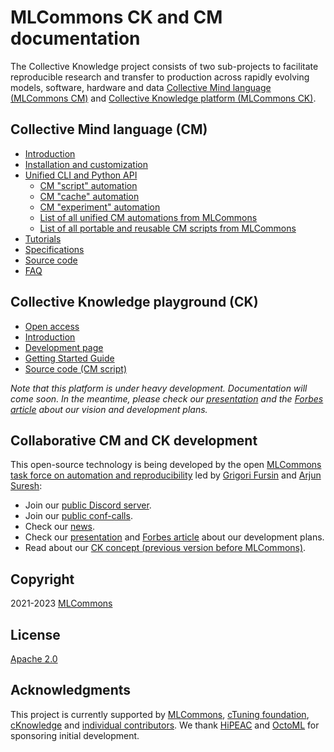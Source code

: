 # MLCommons CK and CM documentation

The Collective Knowledge project consists of two sub-projects 
to facilitate reproducible research and transfer to production 
across rapidly evolving models, software, hardware and data
[Collective Mind language (MLCommons CM)](#collective-mind-language-cm) 
and
[Collective Knowledge platform (MLCommons CK)](#collective-knowledge-playground-ck).


## Collective Mind language (CM)

* [Introduction](introduction-cm.md)
* [Installation and customization](installation.md)
* [Unified CLI and Python API](interface.md)
  * [CM "script" automation](https://github.com/mlcommons/ck/blob/master/cm-mlops/automation/script/README-extra.md)
  * [CM "cache" automation](https://github.com/mlcommons/ck/blob/master/cm-mlops/automation/cache/README-extra.md)
  * [CM "experiment" automation](https://github.com/mlcommons/ck/blob/master/cm-mlops/automation/experiment/README-extra.md)
  * [List of all unified CM automations from MLCommons](list_of_automations.md)
  * [List of all portable and reusable CM scripts from MLCommons](list_of_scripts.md)
* [Tutorials](tutorials/README.md)
* [Specifications](specs/README.md)
* [Source code](https://github.com/mlcommons/ck/tree/master/cm/cmind)
* [FAQ](faq.md)

## Collective Knowledge playground (CK)

* [Open access](https://x.cKnowledge.org)
* [Introduction](introduction-ck.md)
* [Development page](https://github.com/mlcommons/ck/tree/master/platform)
* [Getting Started Guide](../get-started.md)
* [Source code (CM script)](https://github.com/mlcommons/ck/blob/master/cm-mlops/script/gui)

*Note that this platform is under heavy development. Documentation will come soon. 
 In the meantime, please check our [presentation](https://doi.org/10.5281/zenodo.7871070) 
 and the [Forbes article](https://www.forbes.com/sites/karlfreund/2023/04/05/nvidia-performance-trounces-all-competitors-who-have-the-guts-to-submit-to-mlperf-inference-30/?sh=3c38d2866676)
 about our vision and development plans.*

## Collaborative CM and CK development

This open-source technology is being developed by the open
[MLCommons task force on automation and reproducibility](https://github.com/mlcommons/ck/blob/master/docs/taskforce.md)
led by [Grigori Fursin](https://cKnowledge.org/gfursin) and
[Arjun Suresh](https://www.linkedin.com/in/arjunsuresh):

* Join our [public Discord server](https://discord.gg/JjWNWXKxwT).
* Join our [public conf-calls](https://docs.google.com/document/d/1zMNK1m_LhWm6jimZK6YE05hu4VH9usdbKJ3nBy-ZPAw).
* Check our [news](docs/news.md).
* Check our [presentation](https://doi.org/10.5281/zenodo.7871070) and [Forbes article](https://www.forbes.com/sites/karlfreund/2023/04/05/nvidia-performance-trounces-all-competitors-who-have-the-guts-to-submit-to-mlperf-inference-30/?sh=3c38d2866676) about our development plans.
* Read about our [CK concept (previous version before MLCommons)](https://arxiv.org/abs/2011.01149).


## Copyright

2021-2023 [MLCommons](https://mlcommons.org)

## License

[Apache 2.0](../LICENSE.md)

## Acknowledgments

This project is currently supported by [MLCommons](https://mlcommons.org), [cTuning foundation](https://www.linkedin.com/company/ctuning-foundation),
[cKnowledge](https://www.linkedin.com/company/cknowledge) and [individual contributors](https://github.com/mlcommons/ck/blob/master/CONTRIBUTING.md).
We thank [HiPEAC](https://hipeac.net) and [OctoML](https://octoml.ai) for sponsoring initial development.
